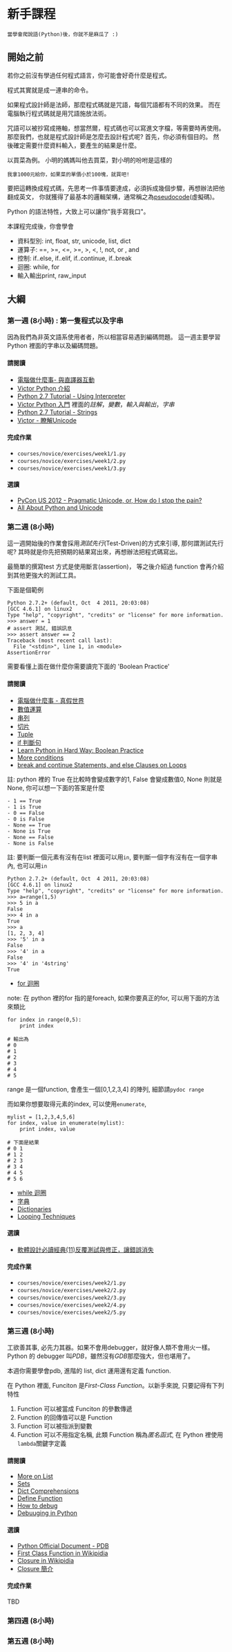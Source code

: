 # 新手課程

	當學會爬說語(Python)後，你就不是麻瓜了 :)

## 開始之前

若你之前沒有學過任何程式語言，你可能會好奇什麼是程式。

程式其實就是成一連串的命令。

如果程式設計師是法師，那麼程式碼就是咒語，每個咒語都有不同的效果。
而在電腦執行程式碼就是用咒語施放法術。

咒語可以被抄寫成捲軸，想當然爾，程式碼也可以寫進文字檔，等需要時再使用。
那麼我們，也就是程式設計師是怎麼去設計程式呢? 首先，你必須有個目的。
然後確定需要什麼資料輸入，要產生的結果是什麼。

以買菜為例。 小明的媽媽叫他去買菜，對小明的吩咐是這樣的

	我拿1000元給你，如果菜的單價小於100塊，就買吧!

要把這轉換成程式碼，先思考一件事情要達成，必須拆成幾個步驟，再想辦法把他翻成英文，
你就獲得了最基本的邏輯架構，通常稱之為[pseudocode][1](虛擬碼)。

Python 的語法特性，大致上可以讓你"我手寫我口"。

本課程完成後，你會學會

- 資料型別: int, float, str, unicode, list, dict
- 運算子: ==, >=, <=, >=, >, <, !, not, or , and
- 控制: if..else, if..elif, if..continue, if..break
- 迴圈: while, for
- 輸入輸出print, raw_input

## 大綱

### 第一週 (8小時) : 第一隻程式以及字串

因為我們為非英文語系使用者者，所以相當容易遇到編碼問題。
這一週主要學習 Python 裡面的字串以及編碼問題。

#### 請閱讀

- [電腦做什麼事- 與直譯器互動](http://pydoing.blogspot.com/2008/10/blog-post_04.html)
- [Victor Python 介紹](http://python.ez2learn.com/intro.html)
- [Python 2.7 Tutorial - Using Interpreter](http://docs.python.org/tutorial/interpreter.html)
- [Victor Python 入門][1] 裡面的*註解*，*變數*，*輸入與輸出*，*字串*
- [Python 2.7 Tutorial - Strings](http://docs.python.org/tutorial/introduction.html#strings)
- [Victor - 瞭解Unicode](http://python.ez2learn.com/basic/unicode.html)

#### 完成作業

- `courses/novice/exercises/week1/1.py`
- `courses/novice/exercises/week1/2.py`
- `courses/novice/exercises/week1/3.py`

#### 選讀

- [PyCon US 2012 - Pragmatic Unicode, or, How do I stop the pain?](http://pyvideo.org/video/948/pragmatic-unicode-or-how-do-i-stop-the-pain)
- [All About Python and Unicode](http://boodebr.org/main/python/all-about-python-and-unicode)

### 第二週 (8小時)

這一週開始後的作業會採用*測試先行*(Test-Driven)的方式來引導, 那何謂測試先行呢?
其時就是你先把預期的結果寫出來，再想辦法把程式碼寫出。

最簡單的撰寫test 方式是使用斷言(assertion)，
等之後介紹過 function 會再介紹到其他更強大的測試工具。

下面是個範例

```
Python 2.7.2+ (default, Oct  4 2011, 20:03:08)
[GCC 4.6.1] on linux2
Type "help", "copyright", "credits" or "license" for more information.
>>> answer = 1
# assert 測試, 錯誤訊息
>>> assert answer == 2
Traceback (most recent call last):
  File "<stdin>", line 1, in <module>
AssertionError
```

需要看懂上面在做什麼你需要讀完下面的 'Boolean Practice'

#### 請閱讀

- [電腦做什麼事 - 真假世界](http://pydoing.blogspot.com/2008/10/blog-post_6123.html)
- [數值運算](http://ez2learn.com/index.php/python-tutorials/python-tutorials/165-2009-02-11-13-09-18)
- [串列](http://ez2learn.com/index.php/python-tutorials/python-tutorials/166-list)
- [切片](http://ez2learn.com/index.php/python-tutorials/python-tutorials/167-slice)
- [Tuple](http://caterpillar.onlyfun.net/Gossip/Python/TupleType.html)
- [if 判斷句](http://ez2learn.com/index.php/python-tutorials/python-tutorials/171-if)
- [Learn Python in Hard Way: Boolean Practice](http://learnpythonthehardway.org/book/ex28.html)
- [More conditions](http://docs.python.org/tutorial/datastructures.html#more-on-conditions)
- [break and continue Statements, and else Clauses on Loops](http://docs.python.org/tutorial/controlflow.html#break-and-continue-statements-and-else-clauses-on-loops)

註: python 裡的 True 在比較時會變成數字的1, False 會變成數值0, None 則就是 None, 你可以想一下面的答案是什麼

	- 1 == True
	- 1 is True
	- 0 == False
	- 0 is False
	- None == True
	- None is True
	- None == False
	- None is False

註: 要判斷一個元素有沒有在list 裡面可以用`in`, 要判斷一個字有沒有在一個字串內, 也可以用`in`

	Python 2.7.2+ (default, Oct  4 2011, 20:03:08)
	[GCC 4.6.1] on linux2
	Type "help", "copyright", "credits" or "license" for more information.
	>>> a=range(1,5)
	>>> 5 in a
	False
	>>> 4 in a
	True
	>>> a
	[1, 2, 3, 4]
	>>> '5' in a
	False
	>>> '4' in a
	False
	>>> '4' in '4string'
	True


- [for 迴圈](http://ez2learn.com/index.php/python-tutorials/python-tutorials/172-for)

note: 在 python 裡的for 指的是foreach, 如果你要真正的for, 可以用下面的方法來類比

	for index in range(0,5):
		print index

	# 輸出為
	# 0
	# 1
	# 2
	# 3
	# 4
	# 5

range 是一個function, 會產生一個[0,1,2,3,4] 的陣列, 細節請`pydoc range`

而如果你想要取得元素的index, 可以使用`enumerate`,

	mylist = [1,2,3,4,5,6]
	for index, value in enumerate(mylist):
		print index, value

	# 下面是結果
	# 0 1
	# 1 2
	# 2 3
	# 3 4
	# 4 5
	# 5 6

- [while 迴圈](http://ez2learn.com/index.php/python-tutorials/python-tutorials/173-while)
- [字典](http://ez2learn.com/index.php/python-tutorials/python-tutorials/168-dictionary)
- [Dictionaries](http://docs.python.org/tutorial/datastructures.html#dictionaries)
- [Looping Techniques](http://docs.python.org/tutorial/datastructures.html#looping-techniques)

#### 選讀

- [軟體設計必讀經典(11)反覆測試與修正，讓錯誤消失](http://www.ithome.com.tw/itadm/article.php?c=47536)

#### 完成作業

- `courses/novice/exercises/week2/1.py`
- `courses/novice/exercises/week2/2.py`
- `courses/novice/exercises/week2/3.py`
- `courses/novice/exercises/week2/4.py`
- `courses/novice/exercises/week2/5.py`

### 第三週 (8小時)

工欲善其事, 必先力其器。如果不會用debugger，就好像人類不會用火一樣。
Python 的 debugger 叫*PDB*，雖然沒有*GDB*那麼強大，但也堪用了。

本週你需要學會pdb, 進階的 list, dict 運用還有定義 function.

在 Python 裡面, Funciton 是*First-Class Function*。以新手來說, 只要記得有下列特性

1. Function 可以被當成 Funciton 的參數傳遞
1. Function 的回傳值可以是 Function
1. Function 可以被指派到變數
1. Function 可以不用指定名稱, 此類 Function 稱為*匿名函式*, 在 Python 裡使用`lambda`關鍵字定義

#### 請閱讀

- [More on List](http://docs.python.org/tutorial/datastructures.html#more-on-lists)
- [Sets](http://docs.python.org/tutorial/datastructures.html#sets)
- [Dict Comprehensions](http://www.python.org/dev/peps/pep-0274/)
- [Define Function](http://docs.python.org/tutorial/controlflow.html#defining-functions)
- [How to debug](http://hcliao.twbbs.org/signal-processing-using-python/how-to-debug)
- [Debuuging in Python](http://pythonconquerstheuniverse.wordpress.com/category/python-debugger/)

#### 選讀

- [Python Official Document - PDB](http://docs.python.org/library/pdb.html)
- [First Class Function in Wikipidia](https://en.wikipedia.org/wiki/First-class_function)
- [Closure in Wikipidia](http://en.wikipedia.org/wiki/Closure_(computer_science))
- [Closure 簡介](http://wiki.python.org.tw/Python/Cookbook/Closure)

#### 完成作業

TBD

### 第四週 (8小時)

### 第五週 (8小時)

[1]: https://en.wikipedia.org/wiki/Pseudocode
[2]: http://ez2learn.com/index.php/python-tutorials/python-tutorials
[3]: http://python.ez2learn.com/basic.html
